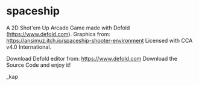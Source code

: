 # spaceship
A 2D Shot'em Up Arcade Game made with Defold (https://www.defold.com).
Graphics from: https://ansimuz.itch.io/spaceship-shooter-environment Licensed with CCA v4.0 International.

Download Defold editor from: https://www.defold.com
Download the Source Code and enjoy it!

_kap
